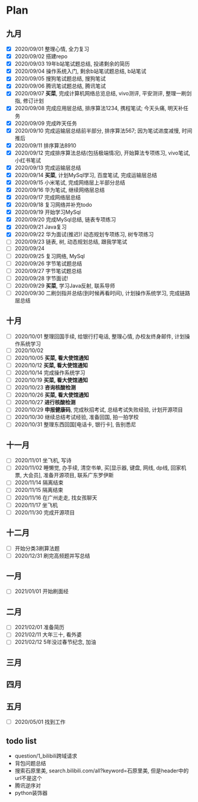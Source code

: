 # Plan
## 九月
- [x] 2020/09/01 整理心情, 全力复习
- [x] 2020/09/02 搭建repo
- [x] 2020/09/03 19年b站笔试题总结, 投递剩余的简历
- [x] 2020/09/04 操作系统入门, 剩余b站笔试题总结, b站笔试
- [x] 2020/09/05 搜狗笔试题总结, 搜狗笔试
- [x] 2020/09/06 腾讯笔试题总结, 腾讯笔试
- [x] 2020/09/07 **买菜**, 完成计算机网络总览总结, vivo测评, 平安测评, 整理一刷剑指, 修订计划
- [x] 2020/09/08 完成应用层总结, 排序算法1234, 携程笔试; 今天头痛, 明天补任务
- [x] 2020/09/09 完成昨天任务
- [x] 2020/09/10 完成运输层总结前半部分, 排序算法567; 因为笔试进度减慢, 时间推后
- [x] 2020/09/11 排序算法8910
- [x] 2020/09/12 完成排序算法总结(包括极端情况), 开始算法专项练习, vivo笔试, 小红书笔试
- [x] 2020/09/13 完成运输层总结 
- [x] 2020/09/14 **买菜**, 计划MySql学习, 百度笔试, 完成运输层总结
- [x] 2020/09/15 小米笔试, 完成网络层上半部分总结
- [x] 2020/09/16 华为笔试, 继续网络层总结
- [x] 2020/09/17 完成网络层总结
- [x] 2020/09/18 复习网络并补充todo
- [x] 2020/09/19 开始学习MySql
- [x] 2020/09/20 完成MySql总结, 链表专项练习
- [x] 2020/09/21 Java复习
- [x] 2020/09/22 华为面试(推迟)! 动态规划专项练习, 树专项练习
- [ ] 2020/09/23 链表, 树, 动态规划总结, 跟我学笔试
- [ ] 2020/09/24 
- [ ] 2020/09/25 复习网络, MySql
- [ ] 2020/09/26 字节笔试题总结
- [ ] 2020/09/27 字节笔试题总结
- [ ] 2020/09/28 字节面试!
- [ ] 2020/09/29 **买菜**, 学习Java反射, 联系导师
- [ ] 2020/09/30 二刷剑指并总结(到时候再看时间), 计划操作系统学习, 完成链路层总结

## 十月
- [ ] 2020/10/01 整理回国手续, 给银行打电话, 整理心情, 办校友终身邮件, 计划操作系统学习
- [ ] 2020/10/02 
- [ ] 2020/10/05 **买菜, 看大使馆通知**
- [ ] 2020/10/12 **买菜, 看大使馆通知**
- [ ] 2020/10/14 完成操作系统学习
- [ ] 2020/10/19 **买菜, 看大使馆通知**
- [ ] 2020/10/23 **咨询核酸检测**
- [ ] 2020/10/26 **买菜, 看大使馆通知**
- [ ] 2020/10/27 **进行核酸检测**
- [ ] 2020/10/29 **申报健康码**, 完成秋招考试, 总结考试失败经验, 计划开源项目
- [ ] 2020/10/30 继续总结考试经验, 准备回国, 拍一拍学校
- [ ] 2020/10/31 整理东西回国[电话卡, 银行卡], 告别悉尼

## 十一月
- [ ] 2020/11/01 坐飞机, 写诗
- [ ] 2020/11/02 睡懒觉, 办手续, 清空书单, 买[显示器, 键盘, 网线, dp线, 回家机票, 大会员], 准备开源项目, 联系广东罗伊斯
- [ ] 2020/11/14 隔离结束
- [ ] 2020/11/15 隔离结束
- [ ] 2020/11/16 在广州走走, 找女孩聊天
- [ ] 2020/11/17 坐飞机
- [ ] 2020/11/30 完成开源项目

## 十二月
- [ ] 开始分类3刷算法题
- [ ] 2020/12/31 刷完高频题并写总结

## 一月
- [ ] 2021/01/01 开始刷面经

## 二月
- [ ] 2021/02/01 准备简历
- [ ] 2021/02/11 大年三十, 看外婆
- [ ] 2021/02/12 5年没过春节纪念, 加油

## 三月

## 四月

## 五月
- [ ] 2020/05/01 找到工作


## todo list
- question/1_bilibili跨域请求
- 背包问题总结
- 搜索石原里美, search.bilibili.com/all?keyword=石原里美, 但是header中的url不是这个
- 腾讯逆序对
- python装饰器